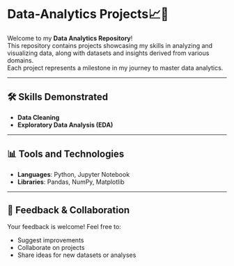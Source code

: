 # Data-Analytics Projects📈🚀

Welcome to my **Data Analytics Repository**!  
This repository contains projects showcasing my skills in analyzing and visualizing data, along with datasets and insights derived from various domains.  
Each project represents a milestone in my journey to master data analytics.

---

## 🛠️ Skills Demonstrated
- **Data Cleaning**
- **Exploratory Data Analysis (EDA)**

---

## 📊 Tools and Technologies
- **Languages**: Python, Jupyter Notebook
- **Libraries**: Pandas, NumPy, Matplotlib

---

## 🤝 Feedback & Collaboration

Your feedback is welcome! Feel free to:
- Suggest improvements  
- Collaborate on projects  
- Share ideas for new datasets or analyses
